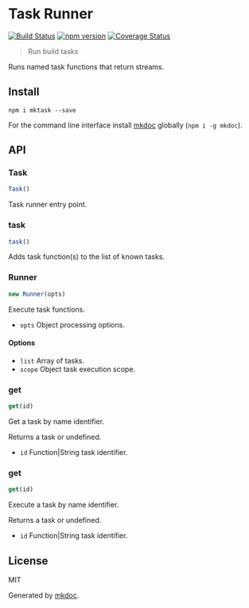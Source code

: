# Task Runner

[![Build Status](https://travis-ci.org/mkdoc/mktask.svg?v=3)](https://travis-ci.org/mkdoc/mktask)
[![npm version](http://img.shields.io/npm/v/mktask.svg?v=3)](https://npmjs.org/package/mktask)
[![Coverage Status](https://coveralls.io/repos/mkdoc/mktask/badge.svg?branch=master&service=github&v=3)](https://coveralls.io/github/mkdoc/mktask?branch=master)

> Run build tasks

Runs named task functions that return streams.

## Install

```
npm i mktask --save
```

For the command line interface install [mkdoc][] globally (`npm i -g mkdoc`).

## API

### Task

```javascript
Task()
```

Task runner entry point.

### task

```javascript
task()
```

Adds task function(s) to the list of known tasks.

### Runner

```javascript
new Runner(opts)
```

Execute task functions.

* `opts` Object processing options.

#### Options

* `list` Array of tasks.
* `scope` Object task execution scope.

### get

```javascript
get(id)
```

Get a task by name identifier.

Returns a task or undefined.

* `id` Function|String task identifier.

### get

```javascript
get(id)
```

Execute a task by name identifier.

Returns a task or undefined.

* `id` Function|String task identifier.

## License

MIT

Generated by [mkdoc](https://github.com/mkdoc/mkdoc).

[mkdoc]: https://github.com/mkdoc/mkdoc
[mkparse]: https://github.com/mkdoc/mkparse
[commonmark]: http://commonmark.org
[npm]: https://www.npmjs.com
[github]: https://github.com
[jshint]: http://jshint.com
[jscs]: http://jscs.info

